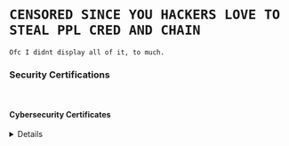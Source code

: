# `CENSORED SINCE YOU HACKERS LOVE TO STEAL PPL CRED AND CHAIN`

`Ofc I didnt display all of it, to much.`

<h3 class="h3">Security Certifications</h3><br>
<summary><h4>Cybersecurity Certificates</h4></summary>
<p class="work-text"><details><br>
<b>Defensive Security</b><br>CCSA., CDSA., OSDA., CISO., CISAv2., CISM., CRISC., Cybersecurity Foundation., SIT., MAST.<br><br>
<b>Offensive Security</b><br>CRTM., CRTO., CRTP., CRTE., CESP-ADCS., ADA (AE)., PACES., PACSP., CARTE., CARTP., CAWASP., PenTest+., CPT., CRT., eMAPT., eWPTXv2., eCPPTv2., eCPTXv2., eCXD., CCSAS., CBBH., CPTS., CWEE., OSCP., KLCP., OSWP., OSEP., OSED., OSWE., OSCE3., OSMR., OSEE., C|EH (Master)., L|PT (Master)., C|HFI (v11)., C|PENT., E|HE., GPEN., GXPN., CISSP., CNSS., CPSA., PTEC., PNPT.
</details>
